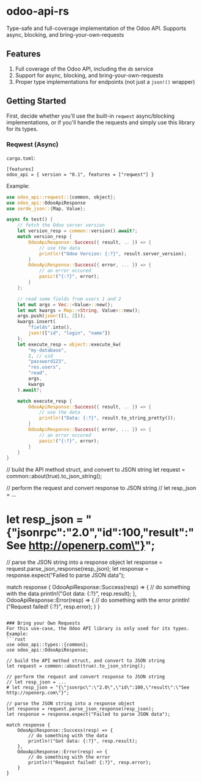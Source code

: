 # odoo-api-rs

Type-safe and full-coverage implementation of the Odoo API. Supports async, blocking, and bring-your-own-requests

## Features
 1. Full coverage of the Odoo API, including the `db` service
 2. Support for async, blocking, and bring-your-own-requests
 3. Proper type implementations for endpoints (not just a `json!()` wrapper)

## Getting Started
First, decide whether you'll use the built-in `reqwest` async/blocking implementations,
or if you'll handle the requests and simply use this library for its types.

### Reqwest (Async)

`cargo.toml`:
```
[features]
odoo_api = { version = "0.1", features = ["reqwest"] }
```

Example:
```rust
use odoo_api::reqwest::{common, object};
use odoo_api::OdooApiResponse
use serde_json::{Map, Value};

async fn test() {
    // fetch the Odoo server version
    let version_resp = common::version().await?;
    match version_resp {
        OdooApiResponse::Success({ result, .. }) => {
            // use the data
            println!("Odoo Version: {:?}", result.server_version);
        }
        OdooApiResponse::Success({ error, ... }) => {
            // an error occured
            panic!("{:?}", error);
        }
    };

    // read some fields from users 1 and 2
    let mut args = Vec::<Value>::new();
    let mut kwargs = Map::<String, Value>::new();
    args.push(json!([1, 2]));
    kwargs.insert(
        "fields".into(),
        json!(["id", "login", "name"])
    );
    let execute_resp = object::execute_kw(
        "my-database",
        2, // uid
        "password123",
        "res.users",
        "read",
        args,
        kwargs
    ).await?;

    match execute_resp {
        OdooApiResponse::Success({ result, .. }) => {
            // use the data
            println!("Data: {:?}", result.to_string_pretty());
        }
        OdooApiResponse::Success({ error, ... }) => {
            // an error occured
            panic!("{:?}", error);
        }
    }
}
```
// build the API method struct, and convert to JSON string
let request = common::about(true).to_json_string();

// perform the request and convert response to JSON string
// let resp_json = ...
# let resp_json = "{\"jsonrpc\":\"2.0\",\"id\":100,\"result\":\"See http://openerp.com\"}";

// parse the JSON string into a response object
let response = request.parse_json_response(resp_json);
let response = response.expect("Failed to parse JSON data");

match response {
    OdooApiResponse::Success(resp) => {
        // do something with the data
        println!("Got data: {:?}", resp.result);
    },
    OdooApiResponse::Error(resp) => {
        // do something with the error
        println!("Request failed! {:?}", resp.error);
    }
}
```

### Bring your Own Requests
For this use-case, the Odoo API library is only used for its types.  
Example:
```rust
use odoo_api::types::{common};
use odoo_api::OdooApiResponse;

// build the API method struct, and convert to JSON string
let request = common::about(true).to_json_string();

// perform the request and convert response to JSON string
// let resp_json = ...
# let resp_json = "{\"jsonrpc\":\"2.0\",\"id\":100,\"result\":\"See http://openerp.com\"}";

// parse the JSON string into a response object
let response = request.parse_json_response(resp_json);
let response = response.expect("Failed to parse JSON data");

match response {
    OdooApiResponse::Success(resp) => {
        // do something with the data
        println!("Got data: {:?}", resp.result);
    },
    OdooApiResponse::Error(resp) => {
        // do something with the error
        println!("Request failed! {:?}", resp.error);
    }
}
```